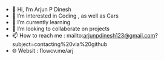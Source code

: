 - 👋 Hi, I’m Arjun P Dinesh
- 👀 I’m interested in Coding , as well as Cars
- 🌱 I’m currently learning
- 💞️ I’m looking to collaborate on projects
- 📫 How to reach me :  mailto:arjunpdinesh123@gmail.com?subject=contacting%20via%20github 
- 🌐 Websit : flowcv.me/arj
<!---
ARj-cyber/ARj-cyber is a ✨ aRj ✨ repository because its `README.md` (this file) appears on your GitHub profile.
You can click the Preview link to take a look at your changes.
--->
